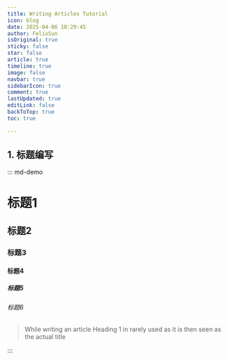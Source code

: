 ```yaml
---
title: Writing Articles Tutorial
icon: blog
date: 2025-04-06 18:29:45
author: FelixSun
isOriginal: true
sticky: false
star: false
article: true
timeline: true
image: false
navbar: true
sidebarIcon: true
comment: true
lastUpdated: true
editLink: false
backToTop: true
toc: true

---
```


## 1. 标题编写

::: md-demo

# 标题1

## 标题2

### 标题3

#### 标题4

##### 标题5

###### 标题6



> While writing an article Heading 1 in rarely used as it is then seen as the actual title

:::









 